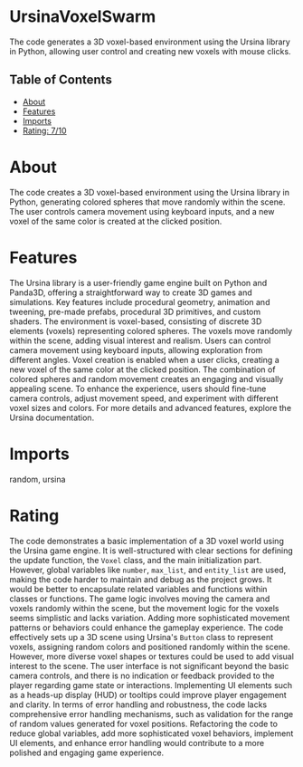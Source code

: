 # UrsinaVoxelSwarm

The code generates a 3D voxel-based environment using the Ursina library in Python, allowing user control and creating new voxels with mouse clicks.

## Table of Contents

- [About](#about)
- [Features](#features)
- [Imports](#Imports)
- [Rating: 7/10](#Rating)

# About

The code creates a 3D voxel-based environment using the Ursina library in Python, generating colored spheres that move randomly within the scene. The user controls camera movement using keyboard inputs, and a new voxel of the same color is created at the clicked position.

# Features

The Ursina library is a user-friendly game engine built on Python and Panda3D, offering a straightforward way to create 3D games and simulations. Key features include procedural geometry, animation and tweening, pre-made prefabs, procedural 3D primitives, and custom shaders. The environment is voxel-based, consisting of discrete 3D elements (voxels) representing colored spheres. The voxels move randomly within the scene, adding visual interest and realism. Users can control camera movement using keyboard inputs, allowing exploration from different angles. Voxel creation is enabled when a user clicks, creating a new voxel of the same color at the clicked position. The combination of colored spheres and random movement creates an engaging and visually appealing scene. To enhance the experience, users should fine-tune camera controls, adjust movement speed, and experiment with different voxel sizes and colors. For more details and advanced features, explore the Ursina documentation.

# Imports

random, ursina 

# Rating

The code demonstrates a basic implementation of a 3D voxel world using the Ursina game engine. It is well-structured with clear sections for defining the update function, the `Voxel` class, and the main initialization part. However, global variables like `number`, `max_list`, and `entity_list` are used, making the code harder to maintain and debug as the project grows. It would be better to encapsulate related variables and functions within classes or functions.
The game logic involves moving the camera and voxels randomly within the scene, but the movement logic for the voxels seems simplistic and lacks variation. Adding more sophisticated movement patterns or behaviors could enhance the gameplay experience.
The code effectively sets up a 3D scene using Ursina's `Button` class to represent voxels, assigning random colors and positioned randomly within the scene. However, more diverse voxel shapes or textures could be used to add visual interest to the scene.
The user interface is not significant beyond the basic camera controls, and there is no indication or feedback provided to the player regarding game state or interactions. Implementing UI elements such as a heads-up display (HUD) or tooltips could improve player engagement and clarity.
In terms of error handling and robustness, the code lacks comprehensive error handling mechanisms, such as validation for the range of random values generated for voxel positions. Refactoring the code to reduce global variables, add more sophisticated voxel behaviors, implement UI elements, and enhance error handling would contribute to a more polished and engaging game experience.
